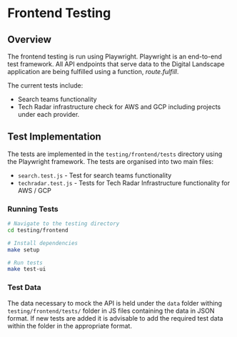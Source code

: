 # Frontend Testing

## Overview

The frontend testing is run using Playwright. Playwright is an end-to-end test framework. All API endpoints that serve data to the Digital Landscape application are being fulfilled using a function, <i>route.fulfill</i>.

The current tests include:

- Search teams functionality
- Tech Radar infrastructure check for AWS and GCP including projects under each provider.

## Test Implementation

The tests are implemented in the `testing/frontend/tests` directory using the Playwright framework. The tests are organised into two main files:

- `search.test.js` - Test for search teams functionality
- `techradar.test.js` - Tests for Tech Radar Infrastructure functionality for AWS / GCP

### Running Tests
```bash
# Navigate to the testing directory
cd testing/frontend

# Install dependencies
make setup

# Run tests
make test-ui
```

### Test Data

The data necessary to mock the API is held under the `data` folder withing `testing/frontend/tests/` folder in JS files containing the data in JSON format. If new tests are added it is advisable to add the required test data within the folder in the appropriate format.

